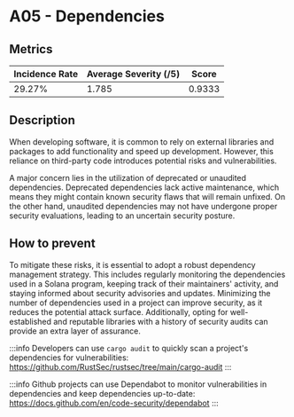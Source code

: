 # A05 - Dependencies

## Metrics

<center>

| Incidence Rate | Average Severity (/5) | Score      |
|----------------|-----------------------|------------|
|     29.27%     |         1.785         |   0.9333   |

</center>

## Description

When developing software, it is common to rely on external libraries and packages to add functionality and speed up development. However, this reliance on third-party code introduces potential risks and vulnerabilities.

A major concern lies in the utilization of deprecated or unaudited dependencies. Deprecated dependencies lack active maintenance, which means they might contain known security flaws that will remain unfixed. On the other hand, unaudited dependencies may not have undergone proper security evaluations, leading to an uncertain security posture.

## How to prevent

To mitigate these risks, it is essential to adopt a robust dependency management strategy. This includes regularly monitoring the dependencies used in a Solana program, keeping track of their maintainers' activity, and staying informed about security advisories and updates. Minimizing the number of dependencies used in a project can improve security, as it reduces the potential attack surface. Additionally, opting for well-established and reputable libraries with a history of security audits can provide an extra layer of assurance.

:::info
Developers can use `cargo audit` to quickly scan a project's dependencies for vulnerabilities: https://github.com/RustSec/rustsec/tree/main/cargo-audit
:::

:::info
Github projects can use Dependabot to monitor vulnerabilities in dependencies and keep dependencies up-to-date: https://docs.github.com/en/code-security/dependabot
:::
